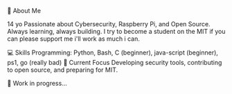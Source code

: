 🔹 About Me

14 yo
Passionate about Cybersecurity, Raspberry Pi, and Open Source. Always learning, always building.
I try to become a student on the MIT if you can please support me i'll work as much i can.

💻 Skills
Programming: Python, Bash, C (beginner), java-script (beginner), ps1, go (really bad)
🚀 Current Focus
Developing security tools, contributing to open source, and preparing for MIT.

📌 Work in progress...
